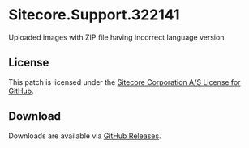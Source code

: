# Sitecore.Support.322141
Uploaded images with ZIP file having incorrect language version

## License  
This patch is licensed under the [Sitecore Corporation A/S License for GitHub](https://github.com/sitecoresupport/Sitecore.Support.322141/blob/master/LICENSE).  

## Download  
Downloads are available via [GitHub Releases](https://github.com/sitecoresupport/Sitecore.Support.322141/releases).  
